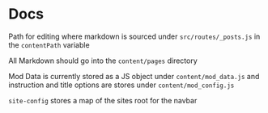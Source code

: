 # Docs

Path for editing where markdown is sourced under `src/routes/_posts.js` in the `contentPath` variable

All Markdown should go into the `content/pages` directory

Mod Data is currently stored as a JS object under `content/mod_data.js`
and instruction and title options are stores under `content/mod_config.js`

`site-config` stores a map of the sites root for the navbar
